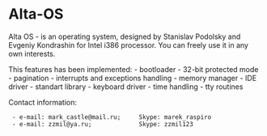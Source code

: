 Alta-OS
=======

Alta OS - is an operating system, designed by Stanislav Podolsky and Evgeniy Kondrashin for Intel i386 processor. You can freely use it in any own interests.

This features has been implemented:
	 - bootloader
	 - 32-bit protected mode
	 - pagination
	 - interrupts and exceptions handling
	 - memory manager
	 - IDE driver
	 - standart library
	 - keyboard driver
	 - time handling
	 - tty routines

Contact information:

	 - e-mail: mark_castle@mail.ru; 	Skype: marek_raspiro
	 - e-mail: zzmil@ya.ru; 			Skype: zzmil123

